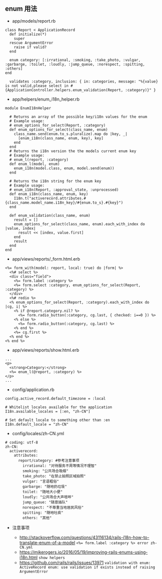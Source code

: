 ## enum 用法

- app/models/report.rb

```
class Report < ApplicationRecord
  def initialize(*)
    super
  rescue ArgumentError
    raise if valid?
  end

  enum category: [:irrational, :smoking, :take_photo, :vulgar, :garbarge, :toilet, :loudly, :jump_queue, :norespect, :spitting, :others]
end

  validates :category, inclusion: { in: categories, message: "%{value} is not valid,please select in #{ApplicationController.helpers.enum_validation(Report, :category)}" }

```
- app/helpers/enum_i18n_helper.rb

```
module EnumI18nHelper

  # Returns an array of the possible key/i18n values for the enum
  # Example usage:
  # enum_options_for_select(Report, :category)
  def enum_options_for_select(class_name, enum)
    class_name.send(enum.to_s.pluralize).map do |key, _|
      [enum_i18n(class_name, enum, key), key]
    end
  end
  # Returns the i18n version the the models current enum key
  # Example usage:
  # enum_l(report, :category)
  def enum_l(model, enum)
    enum_i18n(model.class, enum, model.send(enum))
  end

  # Returns the i18n string for the enum key
  # Example usage:
  # enum_i18n(Report, :approval_state, :unprocessed)
  def enum_i18n(class_name, enum, key)
    I18n.t("activerecord.attributes.#{class_name.model_name.i18n_key}/#{enum.to_s}.#{key}")
  end

  def enum_validation(class_name, enum)
    result = []
    enum_options_for_select(class_name, enum).each_with_index do |value, index|
      result << [index, value.first]
    end
    result
  end
end

```

- app/views/reports/_form.html.erb

```
<%= form_with(model: report, local: true) do |form| %>
  <%# select %>
  <div class="field">
    <%= form.label :category %>
    <%= form.select :category, enum_options_for_select(Report, :category) %>
  </div>
  <%# redio %>
  <% enum_options_for_select(Report, :category).each_with_index do |cg, i| %>
    <% if @report.category.nil? %>
      <%= form.radio_button(:category, cg.last, { checked: i==0 }) %>
    <% else %>
      <%= form.radio_button(:category, cg.last) %>
    <% end %>
    <%= cg.first %>
  <% end %>
<% end %>
```

- app/views/reports/show.html.erb

```
...
<p>
  <strong>Category:</strong>
  <%= enum_l(@report, :category) %>
</p>
...
```

- config/application.rb

```
config.active_record.default_timezone = :local

# Whitelist locales available for the application
I18n.available_locales = [:en, "zh-CN"]

# Set default locale to something other than :en
I18n.default_locale = "zh-CN"
```

- config/locales/zh-CN.yml

```
# coding: utf-8
zh-CN:
  activerecord:
    attributes:
      report/category: #参考注意事项
        irrational: "对待服务不周等情况不理智"
        smoking: "公共场合吸烟"
        take_photo: "在禁止拍照区域拍照"
        vulgar: "言语粗俗"
        garbarge: "随地扔垃圾"
        toilet: "随地大小便"
        loudly: "公共场合大声喧哗"
        jump_queue: "随意插队"
        norespect: "不尊重当地居民风俗"
        spitting: "随地吐痰"
        others: "其他"
```

- 注意事项

  - http://stackoverflow.com/questions/43116134/rails-i18n-how-to-translate-enum-of-a-model
    `<%= form.label :category %> error zh-CN.yml`
  - https://mikerogers.io/2016/05/19/improving-rails-enums-using-i18n.html
    `show helpers`
  - https://github.com/rails/rails/issues/13971 
    `validation with enum: ActiveRecord enum: use validation if exists instead of raising ArgumentError`
